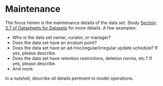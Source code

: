 
# Maintenance

The focus herein is the maintenance details of the data set.  Study <a href="https://arxiv.org/abs/1803.09010v8" target="_blank">Section 3.7 of Datasheets for Datasets</a> for more details.  A few examples: 

<ul class="disc">
    <li class="disc">Who is the data set owner, curator, or manager?</li>
    <li class="disc">Does the data set have an erratum point?</li>
    <li class="disc">Does the data set have an ad-hoc/regular/irregular update schedule?  If yes, please describe.</li>
    <li class="disc">Does the data set have retention restrictions, deletion norms, etc.?  If yes, please describe. </li>
    <li class="disc">And more.</li>
</ul>

In a nutshell, describe all details pertinent to model operations. 

<br>
<br>

<br>
<br>

<br>
<br>

<br>
<br>

[^datasheet]: <a href="https://arxiv.org/abs/1803.09010v8" target="_blank">Datasheets for Datasets</a>, arXiv:1803.09010v8, 2021, updated datasheet appendix
[^datasheet-acm]: <a href="https://dl.acm.org/doi/10.1145/3458723" target="_blank">Datasheets for Datasets</a>, Communications of the ACM, 2021, Volume 64, Issue 12, pages 86 – 92

<br>
<br>
